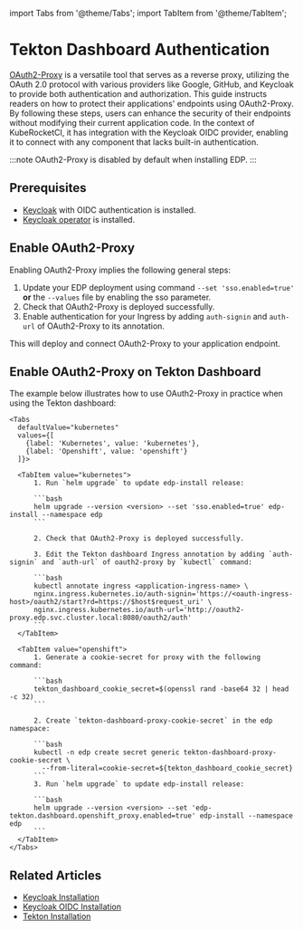 import Tabs from '@theme/Tabs';
import TabItem from '@theme/TabItem';

# Tekton Dashboard Authentication

[OAuth2-Proxy](https://oauth2-proxy.github.io/oauth2-proxy/) is a versatile tool that serves as a reverse proxy, utilizing the OAuth 2.0 protocol with various providers like Google, GitHub, and Keycloak to provide both authentication and authorization. This guide instructs readers on how to protect their applications' endpoints using OAuth2-Proxy. By following these steps, users can enhance the security of their endpoints without modifying their current application code. In the context of KubeRocketCI, it has integration with the Keycloak OIDC provider, enabling it to connect with any component that lacks built-in authentication.

  :::note
    OAuth2-Proxy is disabled by default when installing EDP.
  :::

## Prerequisites

* [Keycloak](../auth/keycloak.md) with OIDC authentication is installed.
* [Keycloak operator](../add-ons-overview.md) is installed.

## Enable OAuth2-Proxy

Enabling OAuth2-Proxy implies the following general steps:

1. Update your EDP deployment using command `--set 'sso.enabled=true'` **or** the `--values` file by enabling the sso parameter.
2. Check that OAuth2-Proxy is deployed successfully.
3. Enable authentication for your Ingress by adding `auth-signin` and `auth-url` of OAuth2-Proxy to its annotation.

This will deploy and connect OAuth2-Proxy to your application endpoint.

## Enable OAuth2-Proxy on Tekton Dashboard

The example below illustrates how to use OAuth2-Proxy in practice when using the Tekton dashboard:

    <Tabs
      defaultValue="kubernetes"
      values={[
        {label: 'Kubernetes', value: 'kubernetes'},
        {label: 'Openshift', value: 'openshift'}
      ]}>

      <TabItem value="kubernetes">
          1. Run `helm upgrade` to update edp-install release:

          ```bash
          helm upgrade --version <version> --set 'sso.enabled=true' edp-install --namespace edp
          ```

          2. Check that OAuth2-Proxy is deployed successfully.

          3. Edit the Tekton dashboard Ingress annotation by adding `auth-signin` and `auth-url` of oauth2-proxy by `kubectl` command:

          ```bash
          kubectl annotate ingress <application-ingress-name> \
          nginx.ingress.kubernetes.io/auth-signin='https://<oauth-ingress-host>/oauth2/start?rd=https://$host$request_uri' \
          nginx.ingress.kubernetes.io/auth-url='http://oauth2-proxy.edp.svc.cluster.local:8080/oauth2/auth'
          ```
      </TabItem>

      <TabItem value="openshift">
          1. Generate a cookie-secret for proxy with the following command:

          ```bash
          tekton_dashboard_cookie_secret=$(openssl rand -base64 32 | head -c 32)
          ```

          2. Create `tekton-dashboard-proxy-cookie-secret` in the edp namespace:

          ```bash
          kubectl -n edp create secret generic tekton-dashboard-proxy-cookie-secret \
            --from-literal=cookie-secret=${tekton_dashboard_cookie_secret}
          ```
          3. Run `helm upgrade` to update edp-install release:

          ```bash
          helm upgrade --version <version> --set 'edp-tekton.dashboard.openshift_proxy.enabled=true' edp-install --namespace edp
          ```
      </TabItem>
    </Tabs>

## Related Articles

* [Keycloak Installation](../auth/keycloak.md)
* [Keycloak OIDC Installation](configure-keycloak-oidc-eks.md)
* [Tekton Installation](../install-tekton.md)
